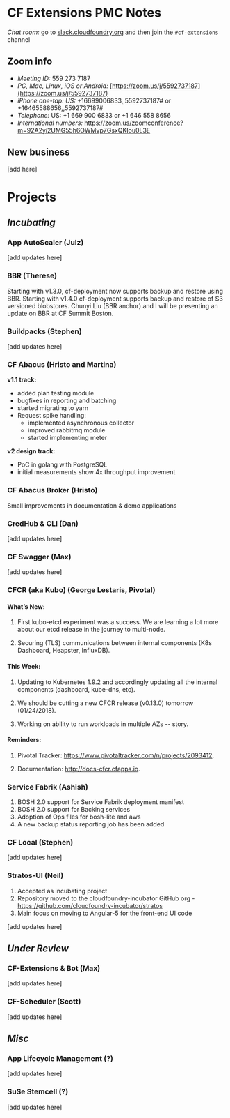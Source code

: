 # CF Extensions PMC Notes

*Chat room:* go to [slack.cloudfoundry.org](https://slack.cloudfoundry.org) and then join the `#cf-extensions` channel

## Zoom info

- *Meeting ID:* 559 273 7187
- *PC, Mac, Linux, iOS or Android:* [https://zoom.us/j/5592737187](https://zoom.us/j/5592737187)
- *iPhone one-tap: US:* +16699006833,,5592737187#  or +16465588656,,5592737187# 
- *Telephone:* US: +1 669 900 6833  or +1 646 558 8656 
- *International numbers:* https://zoom.us/zoomconference?m=92A2yi2UMG55h6OWMvp7GsxQKIou0L3E

## New business

[add here]

# Projects

## _Incubating_

### App AutoScaler (Julz)

[add updates here]

### BBR (Therese)

Starting with v1.3.0, cf-deployment now supports backup and restore using BBR. 
Starting with v1.4.0 cf-deployment supports backup and restore of S3 versioned blobstores.
Chunyi Liu (BBR anchor) and I will be presenting an update on BBR at CF Summit Boston. 

### Buildpacks (Stephen)

[add updates here]

### CF Abacus (Hristo and Martina)

**v1.1 track:**
* added plan testing module
* bugfixes in reporting and batching
* started migrating to yarn
* Request spike handling:
   * implemented asynchronous collector
   * improved rabbitmq module
   * started implementing meter

**v2 design track:**
* PoC in golang with PostgreSQL
* initial measurements show 4x throughput improvement

### CF Abacus Broker (Hristo)

Small improvements in documentation & demo applications

### CredHub & CLI (Dan)

[add updates here]

### CF Swagger (Max)

[add updates here]

### CFCR (aka Kubo) (George Lestaris, Pivotal)

#### What’s New:

1. First kubo-etcd experiment was a success. We are learning a lot more about our etcd release in the journey to multi-node.

2. Securing (TLS) communications between internal components (K8s Dashboard, Heapster, InfluxDB).

#### This Week:

1. Updating to Kubernetes 1.9.2 and accordingly updating all the internal components (dashboard, kube-dns, etc).

2. We should be cutting a new CFCR release (v0.13.0) tomorrow (01/24/2018).

3. Working on ability to run workloads in multiple AZs  -- story.

#### Reminders:

1. Pivotal Tracker: https://www.pivotaltracker.com/n/projects/2093412.

2. Documentation: http://docs-cfcr.cfapps.io.

### Service Fabrik (Ashish)

1. BOSH 2.0 support for Service Fabrik deployment manifest
2. BOSH 2.0 support for Backing services
3. Adoption of Ops files for bosh-lite and aws
4. A new backup status reporting job has been added

### CF Local (Stephen)

[add updates here]

### Stratos-UI (Neil)

1. Accepted as incubating project
2. Repository moved to the cloudfoundry-incubator GitHub org - https://github.com/cloudfoundry-incubator/stratos
3. Main focus on moving to Angular-5 for the front-end UI code

[add updates here]

## _Under Review_

### CF-Extensions & Bot (Max)

[add updates here]

### CF-Scheduler (Scott)

[add updates here]

## _Misc_

### App Lifecycle Management (?)

[add updates here]

### SuSe Stemcell (?)

[add updates here]
